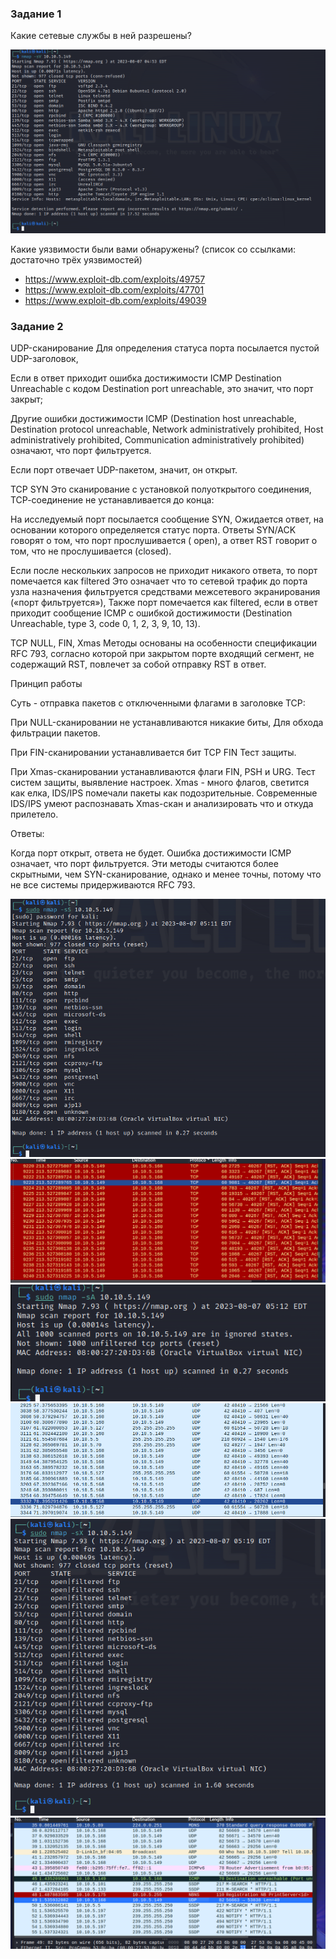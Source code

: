 ### Задание 1
Какие сетевые службы в ней разрешены?

![alt text](https://github.com/colex29/sdb-homeworks/blob/f2924583e7c58a0872c430e1a81896eb2fee61fd/13-01/1.PNG)

Какие уязвимости были вами обнаружены? (список со ссылками: достаточно трёх уязвимостей)

- https://www.exploit-db.com/exploits/49757
- https://www.exploit-db.com/exploits/47701
- https://www.exploit-db.com/exploits/49039
  
### Задание 2

UDP-сканирование
Для определения статуса порта посылается пустой UDP-заголовок,

Если в ответ приходит ошибка достижимости ICMP Destination Unreachable с кодом Destination port unreachable, это значит, что порт закрыт;

Другие ошибки достижимости ICMP (Destination host unreachable, Destination protocol unreachable, Network administratively prohibited, Host administratively prohibited, Communication administratively prohibited) означают, что порт фильтруется.

Если порт отвечает UDP-пакетом, значит, он открыт.

TCP SYN
Это сканирование с установкой полуоткрытого соединения, TCP-cоединение не устанавливается до конца:

На исследуемый порт посылается сообщение SYN, Ожидается ответ, на основании которого определяется статус порта. Ответы SYN/ACK говорят о том, что порт прослушивается ( open), а ответ RST говорит о том, что не прослушивается (closed).

Если после нескольких запросов не приходит никакого ответа, то порт помечается как filtered Это означает что то сетевой трафик до порта узла назначения фильтруется средствами межсетевого экранирования («порт фильтруется»), Также порт помечается как filtered, если в ответ приходит сообщение ICMP с ошибкой достижимости (Destination Unreachable, type 3, code 0, 1, 2, 3, 9, 10, 13).

TCP NULL, FIN, Xmas
Методы основаны на особенности спецификации RFC 793, согласно которой при закрытом порте входящий сегмент, не содержащий RST, повлечет за собой отправку RST в ответ.

Принцип работы

Суть - отправка пакетов с отключенными флагами в заголовке TCP:

При NULL-сканировании не устанавливаются никакие биты, Для обхода фильтрации пакетов.

При FIN-сканировании устанавливается бит TCP FIN Тест защиты.

При Xmas-сканировании устанавливаются флаги FIN, PSH и URG. Тест систем защиты, выявление настроек. Xmas - много флагов, светится как елка, IDS/IPS помечали пакеты как подозрительные. Современные IDS/IPS умеют распознавать Xmas-скан и анализировать что и откуда прилетело.

Ответы:

Когда порт открыт, ответа не будет.
Ошибка достижимости ICMP означает, что порт фильтруется.
Эти методы считаются более скрытными, чем SYN-сканирование, однако и менее точны, потому что не все системы придерживаются RFC 793.

![alt text](https://github.com/colex29/sdb-homeworks/blob/66a041a9a511128aabbb226da5cfb46787dfe505/13-01/2.PNG)
![alt text](https://github.com/colex29/sdb-homeworks/blob/66a041a9a511128aabbb226da5cfb46787dfe505/13-01/2.1.PNG)
![alt text](https://github.com/colex29/sdb-homeworks/blob/66a041a9a511128aabbb226da5cfb46787dfe505/13-01/3.PNG)
![alt text](https://github.com/colex29/sdb-homeworks/blob/66a041a9a511128aabbb226da5cfb46787dfe505/13-01/4.1.PNG)
![alt text](https://github.com/colex29/sdb-homeworks/blob/66a041a9a511128aabbb226da5cfb46787dfe505/13-01/5.PNG)
![alt text](https://github.com/colex29/sdb-homeworks/blob/66a041a9a511128aabbb226da5cfb46787dfe505/13-01/6.PNG)
